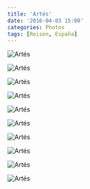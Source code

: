 ```yaml
---
title: 'Artés'
date: '2016-04-03 15:00'
categories: Photos
tags: [Reisen, España]
---
```


<div class='preview'><img src='{{urls.media}}/Arte-sOK.jpg' alt='Artés'></div>

<a id='3e390364d3cfdddbaa9e1542ac112d78-800'></a>![Artés]({{urls.media}}/3e390364d3cfdddbaa9e1542ac112d78-800.jpg 'Проходите, пожалуйста.')

<a id='ed2ad12255d284108defcd17dbd3f26d-800'></a>![Artés]({{urls.media}}/ed2ad12255d284108defcd17dbd3f26d-800.jpg 'Черная Мадонна напоминает о том, что неподалеку располагается Монтсеррат.')

<a id='9a36ac8bb710e3cdaef666929b08e10d-800'></a>![Artés]({{urls.media}}/9a36ac8bb710e3cdaef666929b08e10d-800.jpg 'Чем дальше в лес — тем толще партизаны.')

<a id='1aebb8a01fd21cd20faa44a7c92ebbf0-800'></a>![Artés]({{urls.media}}/1aebb8a01fd21cd20faa44a7c92ebbf0-800.jpg 'Внезапное ралли.')

<a id='830a0c1a5bf0f17d915eca6cbb17ae46-800'></a>![Artés]({{urls.media}}/830a0c1a5bf0f17d915eca6cbb17ae46-800.jpg 'Этой башне более тысячи лет; вокруг — какое-то аномальное количество уличных художников.')

<a id='2d1ba6a475bd0d8735643afac0b84da0-800'></a>![Artés]({{urls.media}}/2d1ba6a475bd0d8735643afac0b84da0-800.jpg 'Пф-ф-ф, новодел. Собору едва перевалило за 120 лет.')

<a id='7e42e08921abcc02c232e45928ab6e45-800'></a>![Artés]({{urls.media}}/7e42e08921abcc02c232e45928ab6e45-800.jpg 'Табличка «в мяч играть запрещено» смотрится как никогда уместно на стене, лишенной всех былых окон.')

<a id='dd0af982b747155c6c683d89323dc68d-800'></a>![Artés]({{urls.media}}/dd0af982b747155c6c683d89323dc68d-800.jpg 'Рикшекарусель. От велосипеда слева к самой карусели тянется коленвал.')

<a id='bc4fe28ed79280412fe57c1860008de6-800'></a>![Artés]({{urls.media}}/bc4fe28ed79280412fe57c1860008de6-800.jpg 'Знак качества; такую кафелину можно увидеть на дверях дорогих магазинов Артеса.')
